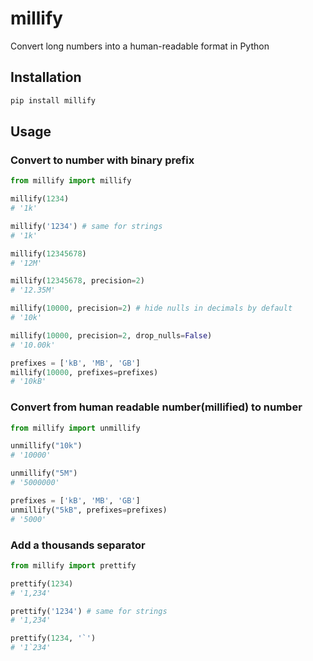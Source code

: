 # millify
Convert long numbers into a human-readable format in Python

## Installation
```bash
pip install millify
```

## Usage

### Convert to number with binary prefix
```python
from millify import millify

millify(1234)
# '1k'

millify('1234') # same for strings
# '1k'

millify(12345678)
# '12M'

millify(12345678, precision=2)
# '12.35M'

millify(10000, precision=2) # hide nulls in decimals by default
# '10k'

millify(10000, precision=2, drop_nulls=False)
# '10.00k'

prefixes = ['kB', 'MB', 'GB']
millify(10000, prefixes=prefixes)
# '10kB'
```
### Convert from human readable number(millified) to number 
```python
from millify import unmillify

unmillify("10k")
# '10000'

unmillify("5M")
# '5000000'

prefixes = ['kB', 'MB', 'GB']
unmillify("5kB", prefixes=prefixes)
# '5000'
```

### Add a thousands separator

```python
from millify import prettify

prettify(1234)
# '1,234'

prettify('1234') # same for strings
# '1,234'

prettify(1234, '`')
# '1`234'

```
